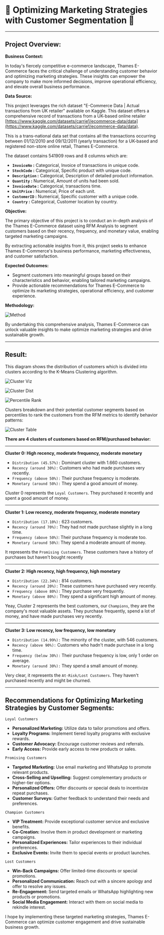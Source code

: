 # 👥 **Optimizing Marketing Strategies with Customer Segmentation** 👥

---

## **Project Overview:**

**Business Context:**

In today's fiercely competitive e-commerce landscape, Thames E-Commerce faces the critical challenge of understanding customer behavior and optimizing marketing strategies. These insights can empower the company to make more informed decisions, improve operational efficiency, and elevate overall business performance.

**Data Source:**

This project leverages the rich dataset "E-Commerce Data | Actual transactions from UK retailer" available on Kaggle. This dataset offers a comprehensive record of transactions from a UK-based online retailer [https://www.kaggle.com/datasets/carrie1/ecommerce-data/data](https://www.kaggle.com/datasets/carrie1/ecommerce-data/data).

This is a trans-national data set that contains all the transactions occurring between 01/12/2010 and 09/12/2011 (yearly transaction) for a UK-based and registered non-store online retail, Thames E-Commerce.

The dataset contains 541909 rows and 8 columns which are:

  * **`InvoiceNo`   :** Categorical, Invoice of transactions in unique code.
  * **`StockCode`   :** Categorical, Specific product with unique code.
  * **`Description` :** Categorical, Description of detailed product information.
  * **`Quantity`    :** Numerical, Amount of units had been sold.
  * **`InvoiceDate` :** Categorical, transactions time.
  * **`UnitPrice`   :** Numerical, Price of each unit.
  * **`CustomerID`  :** Numerical, Specific customer with a unique code.
  * **`Country`     :** Categorical, Customer location by country.

**Objective:**

The primary objective of this project is to conduct an in-depth analysis of the Thames E-Commerce dataset using RFM Analysis to segment customers based on their recency, frequency, and monetary value, enabling targeted marketing campaigns.

By extracting actionable insights from it, this project seeks to enhance Thames E-Commerce's business performance, marketing effectiveness, and customer satisfaction.

**Expected Outcomes:**

  * Segment customers into meaningful groups based on their characteristics and behavior, enabling tailored marketing campaigns.
  * Provide actionable recommendations for Thames E-Commerce to optimize its marketing strategies, operational efficiency, and customer experience.

**Methodology:**

![Method](images/method.png)

By undertaking this comprehensive analysis, Thames E-Commerce can unlock valuable insights to make optimize marketing strategies and drive sustainable growth.

---

## **Result:**

This diagram shows the distribution of customers which is divided into clusters according to the K-Means Clustering algorithm.

![Cluster Viz](images/cluster_viz.png)

![Cluster Dist](images/cluster_dist.png)

![Percentile Rank](images/percentile.png)

Clusters breakdown and their potential customer segments based on percentiles to rank the customers from the RFM metrics to identify behavior patterns:

![Cluster Table](images/cluster_table.png)

**There are 4 clusters of customers based on RFM/purchased behavior:**

---

**Cluster 0: High recency, moderate frequency, moderate monetary**
  * `Distribution (45.57%):` Dominant cluster with 1.660 customers.
  * `Recency (around 30%):` Customers who had made purchases very recently.
  * `Frequency (above 50%):` Their purchase frequency is moderate.
  * `Monetary (around 50%):` They spend a good amount of money.

Cluster 0 represents the `Loyal Customers`. They purchased it recently and spent a good amount of money.

---

**Cluster 1: Low recency, moderate frequency, moderate monetary**
  * `Distribution (17.10%):` 623 customers.
  * `Recency (around 70%):` They had not made purchase slightly in a long time.
  * `Frequency (above 50%)`: Their purchase frequency is moderate too.
  * `Monetary (around 50%)`: They spend a moderate amount of money.

It represents the `Promising Customers`. These customers have a history of purchases but haven't bought recently

---

**Cluster 2: High recency, high frequency, high monetary**
  * `Distribution (22.34%):` 814 customers.
  * `Recency (around 20%):` These customers have purchased very recently.
  * `Frequency (above 80%):` They purchase very frequently.
  * `Monetary (above 80%):` They spend a significant high amount of money.

Yeay, Cluster 2 represents the best customers, our `Champions`, they are the company's most valuable assets. They purchase frequently, spend a lot of money, and have made purchases very recently.

---

**Cluster 3: Low recency, low frequency, low monetary**
  * `Distribution (14.99%):` The minority of the cluster, with 546 customers.
  * `Recency (above 90%):` Customers who hadn't made purchase in a long time.
  * `Frequency (below 30%):` Their purchase frequency is low, only 1 order on average.
  * `Monetary (around 30%):` They spend a small amount of money.

Very clear, it represents the `At-Risk/Lost Customers`. They haven't purchased recently and might be churned.

---

## **Recommendations for Optimizing Marketing Strategies by Customer Segments:**

`Loyal Customers`
* **Personalized Marketing:** Utilize data to tailor promotions and offers.
* **Loyalty Programs:** Implement tiered loyalty programs with exclusive rewards.
* **Customer Advocacy:** Encourage customer reviews and referrals.
* **Early Access:** Provide early access to new products or sales.

`Promising Customers`
* **Targeted Marketing:** Use email marketing and WhatsApp to promote relevant products.
* **Cross-Selling and Upselling:** Suggest complementary products or higher-tier options.
* **Personalized Offers:** Offer discounts or special deals to incentivize repeat purchases.
* **Customer Surveys:** Gather feedback to understand their needs and preferences.

`Champion Customers`
* **VIP Treatment:** Provide exceptional customer service and exclusive benefits.
* **Co-Creation:** Involve them in product development or marketing campaigns.
* **Personalized Experiences:** Tailor experiences to their individual preferences.
* **Exclusive Events:** Invite them to special events or product launches.

`Lost Customers`
* **Win-Back Campaigns:** Offer limited-time discounts or special promotions.
* **Personalized Communication:** Reach out with a sincere apology and offer to resolve any issues.
* **Re-Engagement:** Send targeted emails or WhatsApp highlighting new products or promotions.
* **Social Media Engagement:** Interact with them on social media to rekindle interest.

I hope by implementing these targeted marketing strategies, Thames E-Commerce can optimize customer engagement and drive sustainable business growth.
